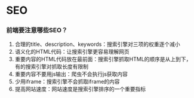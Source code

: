 # SEO

### 前端要注意哪些SEO？
1.  合理的title、description、keywords：搜索引擎对三项的权重逐个减小
2.  语义化的HTML代码：让搜索引擎更容易理解网页
3.  重要内容的HTML代码放在最前面：搜索引擎抓取HTML的顺序是从上到下，有的搜索引擎对抓取长度有限制
4.  重要内容不要用js输出：爬虫不会执行js获取内容
5.  少用iframe：搜索引擎不会抓取iframe的内容
6.  提高网站速度：网站速度是搜索引擎排序的一个重要指标

### 